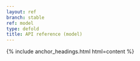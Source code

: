 ```yaml
---
layout: ref
branch: stable
ref: model
type: defold
title: API reference (model)
---
```

{% include anchor_headings.html html=content %}